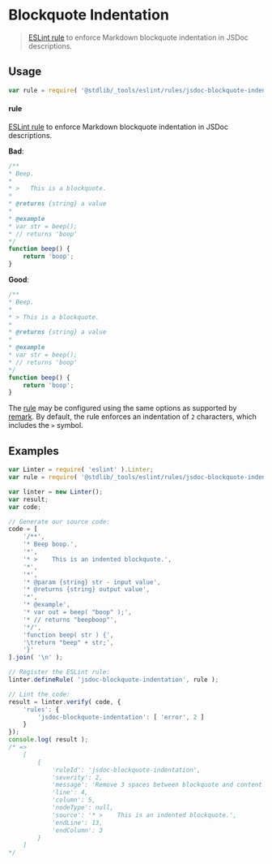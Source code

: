 <!--

@license Apache-2.0

Copyright (c) 2018 The Stdlib Authors.

Licensed under the Apache License, Version 2.0 (the "License");
you may not use this file except in compliance with the License.
You may obtain a copy of the License at

   http://www.apache.org/licenses/LICENSE-2.0

Unless required by applicable law or agreed to in writing, software
distributed under the License is distributed on an "AS IS" BASIS,
WITHOUT WARRANTIES OR CONDITIONS OF ANY KIND, either express or implied.
See the License for the specific language governing permissions and
limitations under the License.

-->

# Blockquote Indentation

> [ESLint rule][eslint-rules] to enforce Markdown blockquote indentation in JSDoc descriptions.

<section class="intro">

</section>

<!-- /.intro -->

<section class="usage">

## Usage

```javascript
var rule = require( '@stdlib/_tools/eslint/rules/jsdoc-blockquote-indentation' );
```

#### rule

[ESLint rule][eslint-rules] to enforce Markdown blockquote indentation in JSDoc descriptions.

**Bad**:

<!-- eslint-disable stdlib/jsdoc-blockquote-indentation,  stdlib/jsdoc-no-paragraph-content-indent, stdlib/jsdoc-markdown-remark -->

```javascript
/**
* Beep.
*
* >   This is a blockquote.
*
* @returns {string} a value
*
* @example
* var str = beep();
* // returns 'boop'
*/
function beep() {
    return 'boop';
}
```

**Good**:

```javascript
/**
* Beep.
*
* > This is a blockquote.
*
* @returns {string} a value
*
* @example
* var str = beep();
* // returns 'boop'
*/
function beep() {
    return 'boop';
}
```

The [rule][eslint-rules] may be configured using the same options as supported by [remark][remark-lint-blockquote-indentation]. By default, the rule enforces an indentation of `2` characters, which includes the `>` symbol.

</section>

<!-- /.usage -->

<section class="examples">

## Examples

<!-- eslint no-undef: "error" -->

```javascript
var Linter = require( 'eslint' ).Linter;
var rule = require( '@stdlib/_tools/eslint/rules/jsdoc-blockquote-indentation' );

var linter = new Linter();
var result;
var code;

// Generate our source code:
code = [
    '/**',
    '* Beep boop.',
    '*',
    '* >    This is an indented blockquote.',
    '*',
    '*',
    '* @param {string} str - input value',
    '* @returns {string} output value',
    '*',
    '* @example',
    '* var out = beep( "boop" );',
    '* // returns "beepboop"',
    '*/',
    'function beep( str ) {',
    '\treturn "beep" + str;',
    '}'
].join( '\n' );

// Register the ESLint rule:
linter.defineRule( 'jsdoc-blockquote-indentation', rule );

// Lint the code:
result = linter.verify( code, {
    'rules': {
        'jsdoc-blockquote-indentation': [ 'error', 2 ]
    }
});
console.log( result );
/* =>
    [
        {
            'ruleId': 'jsdoc-blockquote-indentation',
            'severity': 2,
            'message': 'Remove 3 spaces between blockquote and content',
            'line': 4,
            'column': 5,
            'nodeType': null,
            'source': '* >    This is an indented blockquote.',
            'endLine': 13,
            'endColumn': 3
        }
    ]
*/
```

</section>

<!-- /.examples -->

<!-- Section for related `stdlib` packages. Do not manually edit this section, as it is automatically populated. -->

<section class="related">

</section>

<!-- /.related -->

<!-- Section for all links. Make sure to keep an empty line after the `section` element and another before the `/section` close. -->

<section class="links">

[eslint-rules]: https://eslint.org/docs/developer-guide/working-with-rules

[remark-lint-blockquote-indentation]: https://github.com/remarkjs/remark-lint/tree/19150d94f89f7a0d94d083417890236d11839641/packages/remark-lint-blockquote-indentation

</section>

<!-- /.links -->
